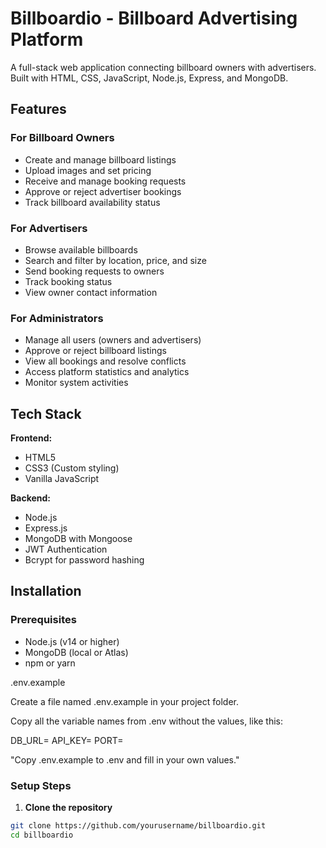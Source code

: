 # Billboardio - Billboard Advertising Platform

A full-stack web application connecting billboard owners with advertisers. Built with HTML, CSS, JavaScript, Node.js, Express, and MongoDB.

## Features

### For Billboard Owners
- Create and manage billboard listings
- Upload images and set pricing
- Receive and manage booking requests
- Approve or reject advertiser bookings
- Track billboard availability status

### For Advertisers
- Browse available billboards
- Search and filter by location, price, and size
- Send booking requests to owners
- Track booking status
- View owner contact information

### For Administrators
- Manage all users (owners and advertisers)
- Approve or reject billboard listings
- View all bookings and resolve conflicts
- Access platform statistics and analytics
- Monitor system activities

## Tech Stack

**Frontend:**
- HTML5
- CSS3 (Custom styling)
- Vanilla JavaScript

**Backend:**
- Node.js
- Express.js
- MongoDB with Mongoose
- JWT Authentication
- Bcrypt for password hashing

## Installation

### Prerequisites
- Node.js (v14 or higher)
- MongoDB (local or Atlas)
- npm or yarn

.env.example

Create a file named .env.example in your project folder.

Copy all the variable names from .env without the values, like this:

DB_URL=
API_KEY=
PORT=


"Copy .env.example to .env and fill in your own values."


### Setup Steps

1. **Clone the repository**
```bash
git clone https://github.com/yourusername/billboardio.git
cd billboardio
